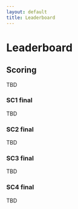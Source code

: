```yaml
---
layout: default
title: Leaderboard
---
```


# Leaderboard

## Scoring

TBD

### SC1 final

TBD

### SC2 final

TBD

### SC3 final

TBD

### SC4 final

TBD

